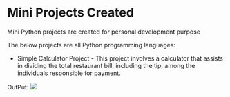 # Mini Projects Created
Mini Python projects are created for personal development purpose

The below projects are all Python programming languages:

- Simple Calculator Project - This project involves a calculator that assists in dividing the total restaurant bill, including the tip, among the individuals responsible for payment.

OutPut:
![](images/example_of_cal_output.png)